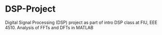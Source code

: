 # DSP-Project
Digital Signal Processing (DSP) project as part of intro DSP class at FIU, EEE 4510. Analysis of FFTs and DFTs in MATLAB
